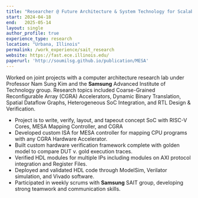 ```yaml
---
title: "Researcher @ Future Architecture & System Technology for Scalable Computing (FAST) Laboratory, UIUC"
start: 2024-04-18
end:   2025-05-14
layout: single
author_profile: true
experience_type: research
location: "Urbana, Illinois"
permalink: /work_experience/sait_research
website: https://fast.ece.illinois.edu/
paperurl: 'http://soumilsg.github.io/publication/MESA'
---
```


Worked on joint projects with a computer architecture research lab under Professor Nam Sung Kim and the **Samsung** Advanced Institute of Technology group. Research topics included Coarse-Grained Reconfigurable Array (CGRA) Accelerators, Dynamic Binary Translation, Spatial Dataflow Graphs, Heterogeneous SoC Integration, and RTL Design & Verification.

<!--more-->

- Project is to write, verify, layout, and tapeout concept SoC with RISC-V Cores, MESA Mapping Controller, and CGRA
- Developed custom ISA for MESA controller for mapping CPU programs with any CGRA Hardware Accelerator.
- Built custom hardware verification framework complete with golden model to compare DUT v. gold execution traces.
- Verified HDL modules for multiple IPs including modules on AXI protocol integration and Register Files.
- Deployed and validated HDL code through ModelSim, Verilator simulation, and Vivado software.
- Participated in weekly scrums with **Samsung** SAIT group, developing strong teamwork and communication skills.
